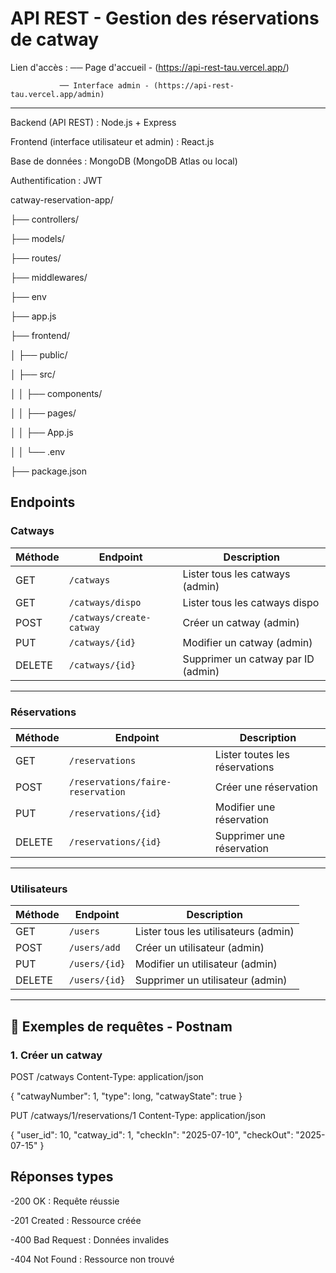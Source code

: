 # API REST - Gestion des réservations de catway


Lien d'accès : ── Page d'accueil - (https://api-rest-tau.vercel.app/)

               ── Interface admin - (https://api-rest-tau.vercel.app/admin)

---

Backend (API REST) : Node.js + Express

Frontend (interface utilisateur et admin) : React.js 

Base de données : MongoDB (MongoDB Atlas ou local)

Authentification : JWT


catway-reservation-app/

├── controllers/

├── models/

├── routes/

├── middlewares/

├── env

├── app.js

├── frontend/

│   ├── public/

│   ├── src/

│   │   ├── components/

│   │   ├── pages/

│   │   ├── App.js

│   │   └── .env

├── package.json




##  Endpoints

### Catways

| Méthode | Endpoint                | Description                        |
|---------|-------------------------|------------------------------------|
| GET     | `/catways`              | Lister tous les catways (admin)    |
| GET     | `/catways/dispo`        | Lister tous les catways dispo      |
| POST    | `/catways/create-catway`| Créer un catway (admin)            |
| PUT     | `/catways/{id}`         | Modifier un catway (admin)         |
| DELETE  | `/catways/{id}`         | Supprimer un catway par ID (admin) |

---

### Réservations

| Méthode | Endpoint                         | Description                    |
|---------|----------------------------------|--------------------------------|
| GET     | `/reservations`                  | Lister toutes les réservations |
| POST    | `/reservations/faire-reservation`| Créer une réservation          |
| PUT     | `/reservations/{id}`             | Modifier une réservation       |
| DELETE  | `/reservations/{id}`             | Supprimer une réservation      |

---

### Utilisateurs

| Méthode | Endpoint         | Description                           |
|---------|------------------|---------------------------------------|
| GET     | `/users`         | Lister tous les utilisateurs (admin)  |
| POST    | `/users/add`     | Créer un utilisateur (admin)          |
| PUT     | `/users/{id}`    | Modifier un utilisateur (admin)       |
| DELETE  | `/users/{id}`    | Supprimer un utilisateur (admin)      |

---

## 🔧 Exemples de requêtes - Postnam

### 1. Créer un catway

POST /catways
Content-Type: application/json

{
  "catwayNumber": 1,
  "type": long,
  "catwayState": true
}


PUT /catways/1/reservations/1
Content-Type: application/json

{
  "user_id": 10,
  "catway_id": 1,
  "checkIn": "2025-07-10",
  "checkOut": "2025-07-15"
}



## Réponses types
-200 OK : Requête réussie

-201 Created : Ressource créée

-400 Bad Request : Données invalides

-404 Not Found : Ressource non trouvé

